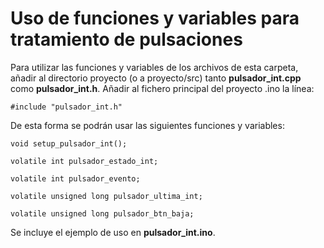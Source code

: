 # Uso de funciones y variables para tratamiento de pulsaciones

Para utilizar las funciones y variables de los archivos de esta carpeta, añadir al directorio proyecto (o a proyecto/src) tanto **pulsador_int.cpp** como **pulsador_int.h**. Añadir al fichero principal del proyecto .ino la línea:

`#include "pulsador_int.h"` 

De esta forma se podrán usar las siguientes funciones y variables:

`void setup_pulsador_int();`

`volatile int pulsador_estado_int;`

`volatile int pulsador_evento;`

`volatile unsigned long pulsador_ultima_int;`

`volatile unsigned long pulsador_btn_baja;`

Se incluye el ejemplo de uso en **pulsador_int.ino**.